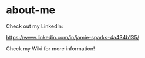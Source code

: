# about-me

Check out my LinkedIn:

https://www.linkedin.com/in/jamie-sparks-4a434b135/


Check my Wiki for more information!
